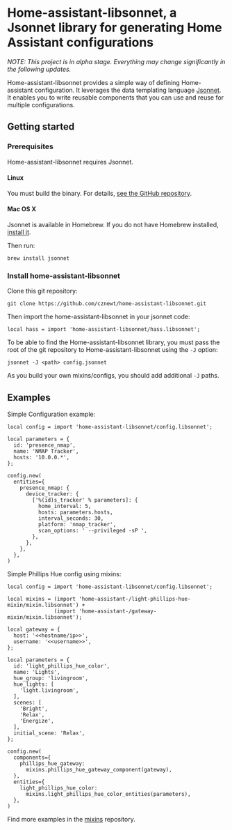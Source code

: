 # Home-assistant-libsonnet, a Jsonnet library for generating Home Assistant configurations

*NOTE: This project is in alpha stage. Everything may change significantly in
the following updates.*

Home-assistant-libsonnet provides a simple way of defining Home-assistant
configuration. It leverages the data templating language [Jsonnet][jsonnet]. It
enables you to write reusable components that you can use and reuse for multiple
configurations.

## Getting started

### Prerequisites

Home-assistant-libsonnet requires Jsonnet.

#### Linux

You must build the binary. For details, [see the GitHub repository][jsonnetgh].

#### Mac OS X

Jsonnet is available in Homebrew. If you do not have Homebrew installed,
[install it][brew].

Then run:

```
brew install jsonnet
```

### Install home-assistant-libsonnet

Clone this git repository:

```
git clone https://github.com/cznewt/home-assistant-libsonnet.git
```

Then import the home-assistant-libsonnet in your jsonnet code:

```
local hass = import 'home-assistant-libsonnet/hass.libsonnet';
```

To be able to find the Home-assistant-libsonnet library, you must pass the root of the git
repository to Home-assistant-libsonnet using the `-J` option:

```
jsonnet -J <path> config.jsonnet
```

As you build your own mixins/configs, you should add additional `-J` paths.

## Examples

Simple Configuration example:

```jsonnet
local config = import 'home-assistant-libsonnet/config.libsonnet';

local parameters = {
  id: 'presence_nmap',
  name: 'NMAP Tracker',
  hosts: '10.0.0.*',
};

config.new(
  entities={
    presence_nmap: {
      device_tracker: {
        ['%(id)s_tracker' % parameters]: {
          home_interval: 5,
          hosts: parameters.hosts,
          interval_seconds: 30,
          platform: 'nmap_tracker',
          scan_options: ' --privileged -sP ',
        },
      },
    },
  },
)
```

Simple Phillips Hue config using mixins:

```jsonnet
local config = import 'home-assistant-libsonnet/config.libsonnet';

local mixins = (import 'home-assistant-/light-phillips-hue-mixin/mixin.libsonnet') +
               (import 'home-assistant-/gateway-mixin/mixin.libsonnet');

local gateway = {
  host: '<<hostname/ip>>',
  username: '<<username>>',
};

local parameters = {
  id: 'light_phillips_hue_color',
  name: 'Lights',
  hue_group: 'livingroom',
  hue_lights: [
    'light.livingroom',
  ],
  scenes: [
    'Bright',
    'Relax',
    'Energize',
  ],
  initial_scene: 'Relax',
};

config.new(
  components={
    phillips_hue_gateway:
      mixins.phillips_hue_gateway_component(gateway),
  },
  entities={
    light_phillips_hue_color:
      mixins.light_phillips_hue_color_entities(parameters),
  },
)
```

Find more examples in the [mixins](https://github.com/cznewt/home-assistant-mixins) repository.

[brew]:https://brew.sh/
[jsonnet]:http://jsonnet.org/
[jsonnetgh]:https://github.com/google/jsonnet